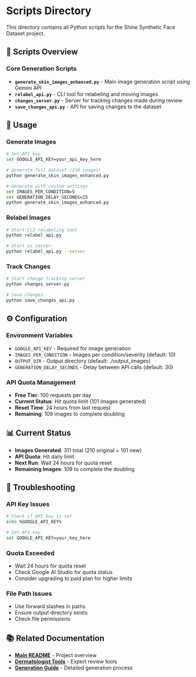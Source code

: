 # Scripts Directory

This directory contains all Python scripts for the Shine Synthetic Face Dataset project.

## 📁 Scripts Overview

### **Core Generation Scripts**
- **`generate_skin_images_enhanced.py`** - Main image generation script using Gemini API
- **`relabel_api.py`** - CLI tool for relabeling and moving images
- **`changes_server.py`** - Server for tracking changes made during review
- **`save_changes_api.py`** - API for saving changes to the dataset

## 🚀 Usage

### **Generate Images**
```bash
# Set API key
set GOOGLE_API_KEY=your_api_key_here

# Generate full dataset (210 images)
python generate_skin_images_enhanced.py

# Generate with custom settings
set IMAGES_PER_CONDITION=5
set GENERATION_DELAY_SECONDS=15
python generate_skin_images_enhanced.py
```

### **Relabel Images**
```bash
# Start CLI relabeling tool
python relabel_api.py

# Start as server
python relabel_api.py --server
```

### **Track Changes**
```bash
# Start change tracking server
python changes_server.py

# Save changes
python save_changes_api.py
```

## ⚙️ Configuration

### **Environment Variables**
- `GOOGLE_API_KEY` - Required for image generation
- `IMAGES_PER_CONDITION` - Images per condition/severity (default: 10)
- `OUTPUT_DIR` - Output directory (default: ./output_images)
- `GENERATION_DELAY_SECONDS` - Delay between API calls (default: 30)

### **API Quota Management**
- **Free Tier**: 100 requests per day
- **Current Status**: Hit quota limit (101 images generated)
- **Reset Time**: 24 hours from last request
- **Remaining**: 109 images to complete doubling

## 📊 Current Status

- **Images Generated**: 311 total (210 original + 101 new)
- **API Quota**: Hit daily limit
- **Next Run**: Wait 24 hours for quota reset
- **Remaining Images**: 109 to complete the doubling

## 🔧 Troubleshooting

### **API Key Issues**
```bash
# Check if API key is set
echo %GOOGLE_API_KEY%

# Set API key
set GOOGLE_API_KEY=your_key_here
```

### **Quota Exceeded**
- Wait 24 hours for quota reset
- Check Google AI Studio for quota status
- Consider upgrading to paid plan for higher limits

### **File Path Issues**
- Use forward slashes in paths
- Ensure output directory exists
- Check file permissions

## 📚 Related Documentation

- **[Main README](../README.md)** - Project overview
- **[Dermatologist Tools](../docs/DERMATOLOGIST_TOOL_README.md)** - Expert review tools
- **[Generation Guide](../docs/ENHANCED_GENERATION_README.md)** - Detailed generation process
